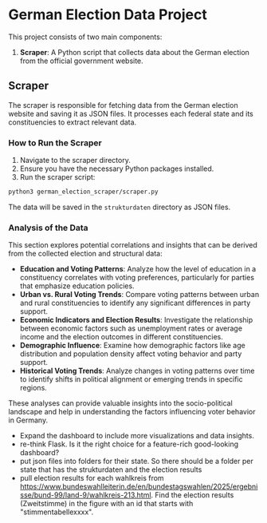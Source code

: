 # German Election Data Project


This project consists of two main components:

1. **Scraper**: A Python script that collects data about the German election from the official government website.

## Scraper

The scraper is responsible for fetching data from the German election website and saving it as JSON files. It processes each federal state and its constituencies to extract relevant data.

### How to Run the Scraper

1. Navigate to the scraper directory.
2. Ensure you have the necessary Python packages installed.
3. Run the scraper script:

```bash
python3 german_election_scraper/scraper.py
```

The data will be saved in the `strukturdaten` directory as JSON files.

### Analysis of the Data

This section explores potential correlations and insights that can be derived from the collected election and structural data:

- **Education and Voting Patterns**: Analyze how the level of education in a constituency correlates with voting preferences, particularly for parties that emphasize education policies.
- **Urban vs. Rural Voting Trends**: Compare voting patterns between urban and rural constituencies to identify any significant differences in party support.
- **Economic Indicators and Election Results**: Investigate the relationship between economic factors such as unemployment rates or average income and the election outcomes in different constituencies.
- **Demographic Influence**: Examine how demographic factors like age distribution and population density affect voting behavior and party support.
- **Historical Voting Trends**: Analyze changes in voting patterns over time to identify shifts in political alignment or emerging trends in specific regions.

These analyses can provide valuable insights into the socio-political landscape and help in understanding the factors influencing voter behavior in Germany.

- Expand the dashboard to include more visualizations and data insights.
- re-think Flask. Is it the right choice for a feature-rich good-looking dashboard?
- put json files into folders for their state. So there should be a folder per state that has the strukturdaten and the election results
- pull election results for each wahlkreis from https://www.bundeswahlleiterin.de/en/bundestagswahlen/2025/ergebnisse/bund-99/land-9/wahlkreis-213.html. Find the election results (Zweitstimme) in the figure with an id that starts with "stimmentabellexxxx".
